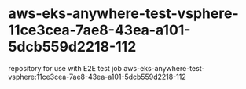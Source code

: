 # aws-eks-anywhere-test-vsphere-11ce3cea-7ae8-43ea-a101-5dcb559d2218-112
repository for use with E2E test job aws-eks-anywhere-test-vsphere:11ce3cea-7ae8-43ea-a101-5dcb559d2218-112
